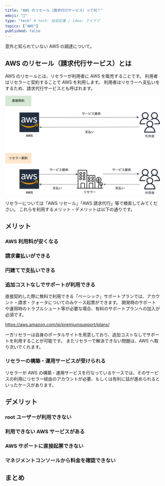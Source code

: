 ```yaml
---
title: "AWS のリセール（請求代行サービス）って何？"
emoji: "🛒"
type: "tech" # tech: 技術記事 / idea: アイデア
topics: ["AWS"]
published: false
---
```


意外と知られていない AWS の調達について。

## AWS のリセール（請求代行サービス）とは

AWS のリセールとは、リセラーが利用者に AWS を販売することです。
利用者はリセラーと契約することで AWS を利用します。
利用者はリセラーへ支払いをするため、請求代行サービスとも呼ばれます。

![resale](/images/what-is-aws-resale-20231106/resale.png)

リセラーについては「AWS リセール」「AWS 請求代行」等で検索してみてください。
これらを利用するメリット・デメリットは以下の通りです。

## メリット

### AWS 利用料が安くなる

### 請求書払いができる

### 円建てで支払いできる

### 追加コストなしでサポートが利用できる

直接契約した際に無料で利用できる「ベーシック」サポートプランでは、アカウント・請求・クォータについてのみケース起票ができます。
開発時のサポートや運用時のトラブルシュート等が必要な場合、有料のサポートプランへの加入が必須です。

https://aws.amazon.com/jp/premiumsupport/plans/

一方リセラーは自身のポータルサイトを用意しており、追加コストなしでサポートを利用することが可能です。
またリセラーで解決できない問題は、AWS へ取り次いでくれます。

### リセラーの構築・運用サービスが受けられる

リセラーが AWS の構築・運用サービスを行なっているケースでは、そのサービスの利用にリセラー経由のアカウントが必要、もしくは有利に話が進められるといったケースがあります。

## デメリット

### root ユーザーが利用できない

### 利用できない AWS サービスがある

### AWS サポートに直接起票できない

### マネジメントコンソールから料金を確認できない

## まとめ
